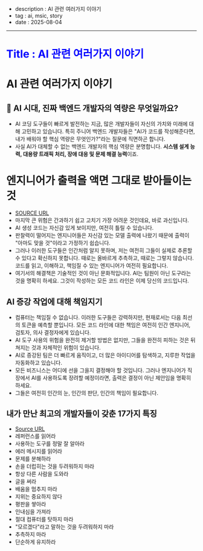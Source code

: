 - description : AI 관련 여러가지 이야기
- tag : ai, msic, story
- date : 2025-08-04



-------


<H1><p style="color:blue;">Title : AI 관련 여러가지 이야기</p></H1>

# AI 관련 여러가지 이야기
## 📣 AI 시대, 진짜 백엔드 개발자의 역량은 무엇일까요?
- AI 코딩 도구들이 빠르게 발전하는 지금, 많은 개발자들이 자신의 가치와 미래에 대해 고민하고 있습니다. 특히 주니어 백엔드 개발자들은 "AI가 코드를 작성해준다면, 내가 배워야 할 핵심 역량은 무엇인가?"라는 질문에 직면하곤 합니다.
- 사실 AI가 대체할 수 없는 백엔드 개발자의 핵심 역량은 분명합니다. **시스템 설계 능력, 대용량 트래픽 처리, 장애 대응 및 문제 해결 능력**이죠. 

# 엔지니어가 출력을 액면 그대로 받아들이는 것
- [SOURCE URL](https://maily.so/devpill/posts/w6ov62ypzk5?from=email&mid=3jrk34y2e5)
- 마지막 큰 위험은 간과하기 쉽고 고치기 가장 어려운 것인데요, 바로 과신입니다.
- AI 생성 코드는 자신감 있게 보이지만, 여전히 틀릴 수 있습니다.
- 판찰력이 떨어지는 엔지니어들은 자신감 있는 모델 출력에 나왔기 때문에 출력이 "아마도 맞을 것"이라고 가정하기 쉽습니다.
- 그러나 이러한 도구들은 인간처럼 알지 못하며, 저는 여전히 그들이 실제로 추론할 수 있다고 확신하지 못합니다. 때로는 올바르게 추측하고, 때로는 그렇지 않습니다. 코드를 읽고, 이해하고, 책임질 수 있는 엔지니어가 여전히 필요합니다.
- 여기서의 해결책은 기술적인 것이 아닌 문화적입니다. AI는 팀원이 아닌 도구라는 것을 명확히 하세요. 그것이 작성하는 모든 코드 라인은 이제 당신의 코드입니다.

## AI 증강 작업에 대해 책임지기
- 컴퓨터는 책임질 수 없습니다. 이러한 도구들은 강력하지만, 현재로서는 다음 최선의 토큰을 예측할 뿐입니다. 모든 코드 라인에 대한 책임은 여전히 인간 엔지니어, 검토자, 의사 결정자에게 있습니다.
- AI 도구 사용의 위험을 완전히 제거할 방법은 없지만, 그들을 완전히 피하는 것은 뒤쳐지는 것과 자체적인 위험이 있습니다.
- AI로 증강된 팀은 더 빠르게 움직이고, 더 많은 아이디어를 탐색하고, 지루한 작업을 자동화하고 있습니다.
- 모든 비즈니스는 어디에 선을 그을지 결정해야 할 것입니다. 그러나 엔지니어가 직장에서 AI를 사용하도록 장려할 예정이라면, 출력은 결정이 아닌 제안임을 명확히 하세요.
- 그들은 여전히 인간의 눈, 인간의 판단, 인간의 책임이 필요합니다.
## 내가 만난 최고의 개발자들이 갖춘 17가지 특징
- [Source URL](https://maily.so/devpill/posts/x1zgn0ypoqg?from=email&mid=g1o4d92egov)
- 레퍼런스를 읽어라
- 사용하는 도구를 정말 잘 알아라
- 에러 메시지를 읽어라
- 문제를 분해하라
- 손을 더럽히는 것을 두려워하지 마라
- 항상 다른 사람을 도와라
- 글을 써라
- 배움을 멈추지 마라
- 지위는 중요하지 않다
- 평판을 쌓아라
- 인내심을 가져라
- 절대 컴퓨터를 탓하지 마라
- "모르겠다"라고 말하는 것을 두려워하지 마라
- 추측하지 마라
- 단순하게 유지하라